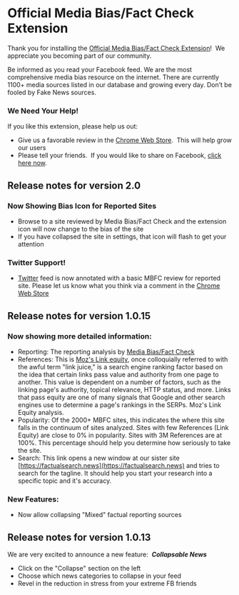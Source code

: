 # Official Media Bias/Fact Check Extension

Thank you for installing the [Official Media Bias/Fact Check Extension](https://drmikecrowe.github.io/mbfcext/)!  We appreciate you becoming part of our community.

Be informed as you read your Facebook feed. We are the most comprehensive media bias resource on the internet. There are currently 1100+ media sources listed in our database and growing every day. Don’t be fooled by Fake News sources.

### We Need Your Help!

If you like this extension, please help us out:

*   Give us a favorable review in the [Chrome Web Store](https://chrome.google.com/webstore/detail/official-media-biasfact-c/ganicjnkcddicfioohdaegodjodcbkkh).  This will help grow our users
*   Please tell your friends.  If you would like to share on Facebook, [click here now](https://www.facebook.com/sharer/sharer.php?u=https%3A//chrome.google.com/webstore/detail/official-media-biasfact-c/ganicjnkcddicfioohdaegodjodcbkkh).

## Release notes for version 2.0

### Now Showing Bias Icon for Reported Sites

* Browse to a site reviewed by Media Bias/Fact Check and the extension icon will now change to the bias of the site
* If you have collapsed the site in settings, that icon will flash to get your attention

### Twitter Support! 

* [Twitter](https://twitter.com) feed is now annotated with a basic MBFC review for reported site.  Please let us know what you think via a comment in the [Chrome Web Store](https://chrome.google.com/webstore/detail/official-media-biasfact-c/ganicjnkcddicfioohdaegodjodcbkkh)

## Release notes for version 1.0.15

### Now showing more detailed information:   

* Reporting: The reporting analysis by [Media Bias/Fact Check](https://mediabiasfactcheck.com)
* References: This is [Moz's Link equity](https://moz.com/learn/seo/what-is-link-equity), once colloquially referred to with the awful term "link juice," is a search engine ranking factor based on the idea that certain links pass value and authority from one page to another. This value is dependent on a number of factors, such as the linking page's authority, topical relevance, HTTP status, and more. Links that pass equity are one of many signals that Google and other search engines use to determine a page's rankings in the SERPs. Moz's Link Equity analysis.
* Popularity: Of the 2000+ MBFC sites, this indicates the where this site falls in the continuum of sites analyzed. Sites with few References (Link Equity) are close to 0% in popularity. Sites with 3M References are at 100%. This percentage should help you determine how seriously to take the site.
* Search: This link opens a new window at our sister site [https://factualsearch.news](https://factualsearch.news) and tries to search for the tagline. It should help you start your research into a specific topic and it's accuracy.

### New Features:

* Now allow collapsing "Mixed" factual reporting sources

## Release notes for version 1.0.13

We are very excited to announce a new feature:  **_Collapsable News_**  

* Click on the "Collapse" section on the left
* Choose which news categories to collapse in your feed
* Revel in the reduction in stress from your extreme FB friends